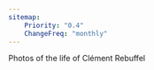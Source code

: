 ```yaml
---
sitemap:
    Priority: "0.4"
    ChangeFreq: "monthly"
---
```



Photos of the life of Clément Rebuffel